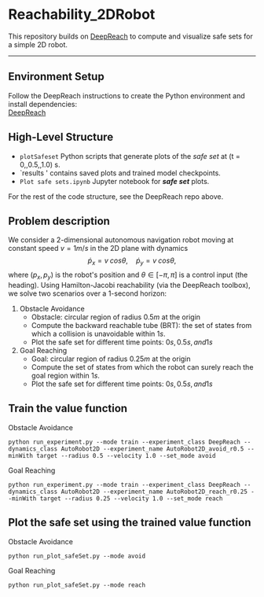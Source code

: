 # Reachability_2DRobot

This repository builds on [DeepReach](https://github.com/smlbansal/deepreach/tree/public_release) to compute and visualize safe sets for a simple 2D robot.

---

## Environment Setup

Follow the DeepReach instructions to create the Python environment and install dependencies:  
[DeepReach](https://github.com/smlbansal/deepreach/tree/public_release)

## High-Level Structure
* `plotSafeset` Python scripts that generate plots of the _safe set_ at \(t = 0,\,0.5,\,1.0\) s.
* `results ' contains saved plots and trained model checkpoints.
* `Plot safe sets.ipynb` Jupyter notebook for _**safe set**_ plots.
  
For the rest of the code structure, see the DeepReach repo above.

## Problem description
We consider a 2-dimensional autonomous navigation robot moving at constant speed $v = 1m/s$ in the 2D plane with dynamics
$$\dot{p}_x = v\;cos \theta, \quad \dot{p}_y = v\;cos \theta,$$
where $(p_x, p_y)$ is the robot's position and $\theta \in [-\pi,\pi]$ is a control input (the heading). Using Hamilton-Jacobi reachability (via the DeepReach toolbox), we solve two scenarios over a 1-second horizon:

1. Obstacle Avoidance
    * Obstacle: circular region of radius $0.5m$ at the origin
    * Compute the backward reachable tube (BRT): the set of states from which a collision is unavoidable within $1s$.
    * Plot the safe set for different time points: $0s, 0.5s, and 1s$
2. Goal Reaching
    * Goal: circular region of radius $0.25m$ at the origin
    * Compute the set of states from which the robot can surely reach the goal region within $1s$.
    * Plot the safe set for different time points: $0s, 0.5s, and 1s$
## Train the value function
Obstacle Avoidance

    python run_experiment.py --mode train --experiment_class DeepReach --dynamics_class AutoRobot2D --experiment_name AutoRobot2D_avoid_r0.5 --minWith target --radius 0.5 --velocity 1.0 --set_mode avoid
    
Goal Reaching

    python run_experiment.py --mode train --experiment_class DeepReach --dynamics_class AutoRobot2D --experiment_name AutoRobot2D_reach_r0.25 --minWith target --radius 0.25 --velocity 1.0 --set_mode reach
    
## Plot the safe set using the trained value function
Obstacle Avoidance

    python run_plot_safeSet.py --mode avoid
    
Goal Reaching

    python run_plot_safeSet.py --mode reach
